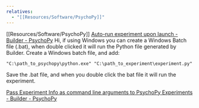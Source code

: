 ```yaml
---
relatives:
  - "[[Resources/Software/PsychoPy]]"
---
```


[[Resources/Software/PsychoPy]]
[Auto-run experiment upon launch - Builder - PsychoPy](https://discourse.psychopy.org/t/auto-run-experiment-upon-launch/9745/2)
Hi, if using Windows you can create a Windows Batch file (.bat), when double clicked it will run the Python file generated by Builder. Create a Windows batch file, and add:

`"C:\path_to_psychopy\python.exe" "C:\path_to_experiment\experiment.py"`

Save the .bat file, and when you double click the bat file it will run the experiment.

[Pass Experiment Info as command line arguments to PsychoPy Experiments - Builder - PsychoPy](https://discourse.psychopy.org/t/pass-experiment-info-as-command-line-arguments-to-psychopy-experiments/6984/3)